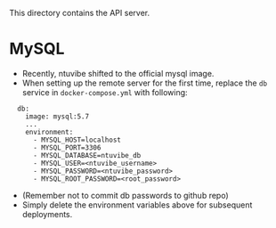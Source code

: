 This directory contains the API server.


# MySQL
* Recently, ntuvibe shifted to the official mysql image.
* When setting up the remote server for the first time,
replace the `db` service in `docker-compose.yml` with following:
```
  db:
    image: mysql:5.7
    ...
    environment:
      - MYSQL_HOST=localhost
      - MYSQL_PORT=3306
      - MYSQL_DATABASE=ntuvibe_db
      - MYSQL_USER=<ntuvibe_username>
      - MYSQL_PASSWORD=<ntuvibe_password>
      - MYSQL_ROOT_PASSWORD=<root_password>
```
* (Remember not to commit db passwords to github repo)<br>
* Simply delete the environment variables above for subsequent deployments. 
